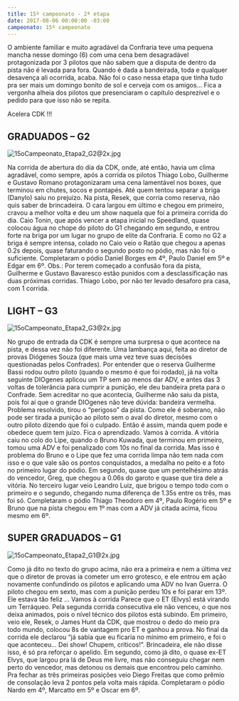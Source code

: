 ```yaml
---
title: 15º campeonato - 2ª etapa
date: 2017-08-06 00:00:00 -03:00
campeonato: 15º campeonato
---
```


O ambiente familiar e muito agradável da Confraria teve uma pequena mancha nesse domingo (6) com uma cena bem desagradável protagonizada por 3 pilotos que não sabem que a disputa de dentro da pista não é levada para fora. Quando é dada a bandeirada, toda e qualquer desavença ali ocorrida, acaba. Não foi o caso nessa etapa que tinha tudo pra ser mais um domingo bonito de sol e cerveja com os amigos… Fica a vergonha alheia dos pilotos que presenciaram o capítulo desprezível e o pedido para que isso não se repita.

Acelera CDK !!!

## GRADUADOS – G2

![15oCampeonato_Etapa2_G2@2x.jpg](/uploads/15oCampeonato_Etapa2_G2@2x.jpg)

Na corrida de abertura do dia da CDK, onde, até então, havia um clima agradável, como sempre, após a corrida os pilotos Thiago Lobo, Guilherme e Gustavo Romano protagonizaram uma cena lamentável nos boxes, que terminou em chutes, socos e pontapés. Até quem tentou separar a briga (Danylo) saiu no prejuízo. Na pista, Resek, que corria como reserva, não quis saber de brincadeira. O cara largou em último e chegou em primeiro, cravou a melhor volta e deu um show naquela que foi a primeira corrida do dia. Caio Tonin, que após vencer a etapa inicial no Speedland, quase colocou água no chope do piloto do G1 chegando em segundo, e entrou forte na briga por um lugar no grupo de elite da Confraria. E como no G2 a briga é sempre intensa, colado no Caio veio o Ratão que chegou a apenas 0.2s depois, quase faturando o segundo posto no pódio, mas não foi o suficiente. Completaram o pódio Daniel Borges em 4º, Paulo Daniel em 5º e Edgar em 6º. Obs.: Por terem começado a confusão fora da pista, Guilherme e Gustavo Bavaresco estão punidos com a desclassificação nas duas próximas corridas. Thiago Lobo, por não ter levado desaforo pra casa, com 1 corrida.

## LIGHT – G3

![15oCampeonato_Etapa2_G3@2x.jpg](/uploads/15oCampeonato_Etapa2_G3@2x.jpg)

No grupo de entrada da CDK é sempre uma surpresa o que acontece na pista, e dessa vez não foi diferente. Uma lambança aqui, feita ao diretor de provas Diógenes Souza (que mais uma vez teve suas decisões questionadas pelos Confrades). Por entender que o reserva Guilherme Bassi rodou outro piloto (quando o mesmo é que foi rodado), já na volta seguinte DIOgenes aplicou um TP sem ao menos dar ADV, e antes das 3 voltas de tolerância para cumprir a punição, ele deu bandeira preta para o Confrade. Sem acreditar no que acontecia, Guilherme não saiu da pista, pois foi aí que o grande DIOgenes não teve dúvida: bandeira vermelha. Problema resolvido, tirou o “perigoso” da pista. Como ele é soberano, não pode ser tirada a punição ao piloto sem o aval do diretor, mesmo com o outro piloto dizendo que foi o culpado. Então é assim, manda quem pode e obedece quem tem juízo. Fica o aprendizado. Vamos à corrida. A vitória caiu no colo do Lipe, quando o Bruno Kuwada, que terminou em primeiro, tomou uma ADV e foi penalizado com 10s no final da corrida. Mas isso é problema do Bruno e o Lipe que fez uma corrida limpa não tem nada com isso e o que vale são os pontos conquistados, a medalha no peito e a foto no primeiro lugar do pódio. Em segundo, quase que um pentelhésimo atrás do vencedor, Greg, que chegou a 0.06s do garoto e quase que tira dele a vitória. No terceiro lugar veio Leandro Luiz, que brigou o tempo todo com o primeiro e o segundo, chegando numa diferença de 1.35s entre os três, mas foi só. Completaram o pódio Thiago Theodoro em 4º, Paulo Rogério em 5º e Bruno que na pista chegou em 1º mas com a ADV já citada acima, ficou mesmo em 6º.

## SUPER GRADUADOS – G1

![15oCampeonato_Etapa2_G1@2x.jpg](/uploads/15oCampeonato_Etapa2_G1@2x.jpg)

Como já dito no texto do grupo acima, não era a primeira e nem a última vez que o diretor de provas ia cometer um erro grotesco, e ele entrou em ação novamente confundindo os pilotos e aplicando uma ADV no Ivan Guerra. O piloto chegou em sexto, mas com a punição perdeu 10s e foi parar em 13º. Ele estava tão feliz … Vamos à corrida Parece que o ET (Elvys) está virando um Terráqueo. Pela segunda corrida consecutiva ele não venceu, o que nos deixa animados, pois o nível técnico dos pilotos está subindo. Em primeiro, veio ele, Resek, o James Hunt da CDK, que mostrou o dedo do meio pra todo mundo, colocou 8s de vantagem pro ET e ganhou a prova. No final da corrida ele declarou “já sabia que eu ficaria no mínimo em primeiro, e foi o que aconteceu… Dei show! Chupem, críticos!”. Brincadeira, ele não disse isso, é só pra reforçar o apelido. Em segundo, como já dito, o quase ex-ET Elvys, que largou pra lá de Deus me livre, mas não conseguiu chegar nem perto do vencedor, mas detonou os demais que encontrou pelo caminho. Pra fechar as três primeiras posições veio Diego Freitas que como prêmio de consolação leva 2 pontos pela volta mais rápida. Completaram o pódio Nardo em 4º, Marcatto em 5º e Oscar em 6º.
